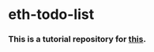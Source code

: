 # eth-todo-list

### This is a tutorial repository for [this](http://www.dappuniversity.com/articles/blockchain-app-tutorial#dependencies).